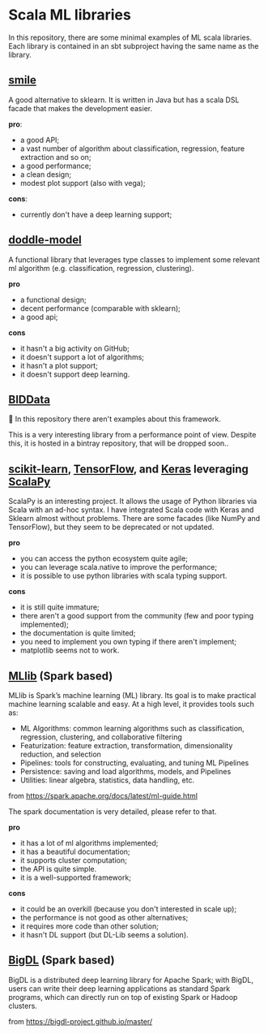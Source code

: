 # Scala ML libraries
In this repository, there are some minimal examples of ML scala libraries.
Each library is contained in an sbt subproject having the same name as the library.
## [smile](https://github.com/haifengl/smile)
A good alternative to sklearn. It is written in Java but has a scala DSL facade that makes the development easier.

**pro**:
- a good API;
- a vast number of algorithm about classification, regression, feature extraction and so on;
- a good performance;
- a clean design;
- modest plot support (also with vega);

**cons**:
- currently don't have a deep learning support;

## [doddle-model](https://github.com/picnicml/doddle-model)
A functional library that leverages type classes to implement some relevant ml algorithm (e.g. classification, regression, clustering).

**pro**
- a functional design;
- decent performance (comparable with sklearn);
- a good api;

**cons** 
- it hasn't a big activity on GitHub;
- it doesn't support a lot of algorithms;
- it hasn't a plot support;
- it doesn't support deep learning.

## [BIDData](https://github.com/BIDData/BIDMach) 
:no_entry_sign: In this repository there aren't examples about this framework.

This is a very interesting library from a performance point of view. Despite this,
it is hosted in a bintray repository, that will be dropped soon..

## [scikit-learn](https://scikit-learn.org/stable/index.html), [TensorFlow](https://www.tensorflow.org/), and [Keras](https://keras.io/) leveraging [ScalaPy](https://scalapy.dev/)

ScalaPy is an interesting project.
It allows the usage of Python libraries via Scala with an ad-hoc syntax. 
I have integrated Scala code with Keras and Sklearn almost without problems.
There are some facades (like NumPy and TensorFlow), 
but they seem to be deprecated or not updated.

**pro**
- you can access the python ecosystem quite agile;
- you can leverage scala.native to improve the performance;
- it is possible to use python libraries with scala typing support.

**cons**
- it is still quite immature;
- there aren't a good support from the community (few and poor typing implemented);
- the documentation is quite limited;
- you need to implement you own typing if there aren't implement;
- matplotlib seems not to work.

## [MLlib](https://spark.apache.org/docs/latest/ml-guide.html) (Spark based)

MLlib is Spark’s machine learning (ML) library. Its goal is to make practical machine learning scalable and easy. At a high level, it provides tools such as:

- ML Algorithms: common learning algorithms such as classification, regression, clustering, and collaborative filtering
- Featurization: feature extraction, transformation, dimensionality reduction, and selection
- Pipelines: tools for constructing, evaluating, and tuning ML Pipelines
- Persistence: saving and load algorithms, models, and Pipelines
- Utilities: linear algebra, statistics, data handling, etc.

from https://spark.apache.org/docs/latest/ml-guide.html

The spark documentation is very detailed, please refer to that. 

**pro**
- it has a lot of ml algorithms implemented;
- it has a beautiful documentation;
- it supports cluster computation;
- the API is quite simple.
- it is a well-supported framework; 

**cons**
- it could be an overkill (because you don't interested in scale up);
- the performance is not good as other alternatives;
- it requires more code than other solution;
- it hasn't DL support (but DL-Lib seems a solution).

## [BigDL](https://github.com/intel-analytics/BigDL) (Spark based)
BigDL is a distributed deep learning library for Apache Spark; 
with BigDL, users can write their deep learning applications as 
standard Spark programs, which can directly run on top of 
existing Spark or Hadoop clusters.

from https://bigdl-project.github.io/master/